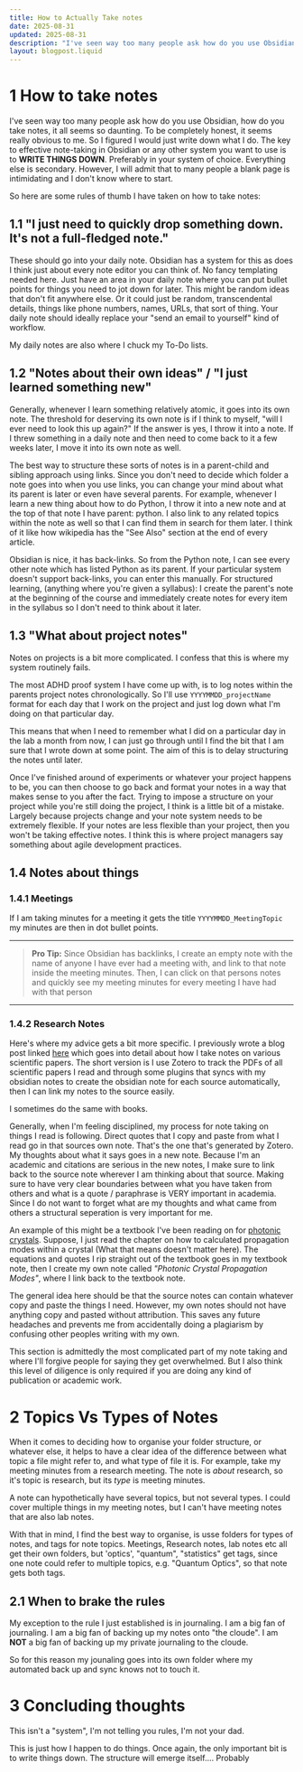 ```yaml
---
title: How to Actually Take notes
date: 2025-08-31
updated: 2025-08-31
description: "I've seen way too many people ask how do you use Obsidian, how do you take notes, it all seems so daunting. To be completely honest, it seems really obvious to me. So I figured I would just write down what I do."
layout: blogpost.liquid
---
```


# 1 How to take notes

I've seen way too many people ask how do you use Obsidian, how do you take notes, it all seems so daunting. To be completely honest, it seems really obvious to me. So I figured I would just write down what I do. The key to effective note-taking in Obsidian or any other system you want to use is to **WRITE THINGS DOWN**. Preferably in your system of choice. Everything else is secondary. However, I will admit that to many people a blank page is intimidating and I don't know where to start. 

So here are some rules of thumb I have taken on how to take notes:

## 1.1 "I just need to quickly drop something down. It's not a full-fledged note."

These should go into your daily note. Obsidian has a system for this as does I think just about every note editor you can think of.  No fancy templating needed here. Just have an area in your daily note where you can put bullet points for things you need to jot down for later. This might be random ideas that don't fit anywhere else. Or it could just be random, transcendental details, things like phone numbers, names, URLs, that sort of thing. Your daily note should ideally replace your "send an email to yourself" kind of workflow.

My daily notes are also where I chuck my To-Do lists. 


## 1.2 "Notes about their own ideas" / "I just learned something new"

Generally, whenever I learn something relatively atomic, it goes into its own note. The threshold for deserving its own note is if I think to myself, "will I ever need to look this up again?" If the answer is yes, I throw it into a note. If I threw something in a daily note and then need to come back to it a few weeks later, I move it into its own note as well. 

The best way to structure these sorts of notes is in a parent-child and sibling approach using links. Since you don't need to decide which folder a note goes into when you use links, you can change your mind about what its parent is later or even have several parents.  For example, whenever I learn a new thing about how to do Python, I throw it into a new note and at the top of that note I have parent: python.  I also link to any related topics within the note as well so that I can find them in search for them later. I think of it like how wikipedia has the "See Also" section at the end of every article. 

Obsidian is nice, it has back-links. So from the Python note, I can see every other note which has listed Python as its parent. If your particular system doesn't support back-links, you can enter this manually. For structured learning, (anything where you're given a syllabus): I create the parent's note at the beginning of the course and immediately create notes for every item in the syllabus so I don't need to think about it later.

## 1.3 "What about project notes"

Notes on projects is a bit more complicated. I confess that this is where my system routinely fails. 

The most ADHD proof system I have come up with, is to log notes within the parents project notes chronologically. So I'll use  `YYYYMMDD_projectName` format for each day that I work on the project and just log down what I'm doing on that particular day.

This means that when I need to remember what I did on a particular day in the lab a month from now, I can just go through until I find the bit that I am sure that I wrote down at some point. The aim of this is to delay structuring the notes until later. 

Once I've finished around of experiments or whatever your project happens to be, you can then choose to go back and format your notes in a way that makes sense to you after the fact. Trying to impose a structure on your project while you're still doing the project, I think is a little bit of a mistake. Largely because projects change and your note system needs to be extremely flexible. If your notes are less flexible than your project, then you won't be taking effective notes. I think this is where project managers say something about agile development practices.

## 1.4 Notes about things

### 1.4.1 Meetings

If I am taking minutes for a meeting it gets the title `YYYYMMDD_MeetingTopic` my minutes are then in dot bullet points. 

---
> **Pro Tip:**
> Since Obsidian has backlinks, I create an empty note with the name of anyone I have ever had a meeting with, and link to that note inside the meeting minutes. Then, I can click on that persons notes and quickly see my meeting minutes for every meeting I have had with that person
---

### 1.4.2 Research Notes
Here's where my advice gets a bit more specific. I previously wrote a blog post linked [here](https://caffeineandlasers.com/blogs/How_I_do_my_Research(As_a_PhD_Student).html) which goes into detail about how I take notes on various scientific papers.  The short version is I use Zotero to track the PDFs of all scientific papers I read and through some plugins that syncs with my obsidian notes to create the obsidian note for each source automatically, then I can link my notes to the source easily. 

I sometimes do the same with books.

Generally, when I'm feeling disciplined, my process for note taking on things I read is following. Direct quotes that I copy and paste from what I read go in that sources own note. That's the one that's generated by Zotero. My thoughts about what it says goes in a new note. Because I'm an academic and citations are serious in the new notes, I make sure to link back to the source note wherever I am thinking about that source. Making sure to have very clear boundaries between what you have taken from others and what is a quote / paraphrase is VERY important in academia. Since I do not want to forget what are my thoughts and what came from others a structural seperation is very important for me. 

An example of this might be a textbook I've been reading on for [photonic crystals](https://en.wikipedia.org/wiki/Photonic_crystal). Suppose, I just read the chapter on how to calculated propagation modes within a crystal (What that means doesn't matter here). The equations and quotes I rip straight out of the textbook goes in my textbook note, then I create my own note called *"Photonic Crystal Propagation Modes"*, where I link back to the textbook note.

The general idea here should be that the source notes can contain whatever copy and paste the things I need. However, my own notes should not have anything copy and pasted without attribution. This saves any future headaches and prevents me from accidentally doing a plagiarism by confusing other peoples writing with my own.

This section is admittedly the most complicated part of my note taking and where I'll forgive people for saying they get overwhelmed. But I also think this level of diligence is only required if you are doing any kind of publication or academic work.

# 2 Topics Vs Types of Notes

When it comes to deciding how to organise your folder structure, or whatever else, it helps to have a clear idea of the difference between what topic a file might refer to, and what type of file it is. For example, take my meeting minutes from a research meeting. The note is *about* research, so it's topic is research, but its *type* is meeting minutes. 

A note can hypothetically have several topics, but not several types. I could cover multiple things in my meeting notes, but I can't have meeting notes that are also lab notes. 

With that in mind, I find the best  way to organise, is usse folders for types of notes, and tags for note topics. Meetings, Research notes, lab notes etc all get their own folders, but 'optics', "quantum", "statistics" get tags, since one note could refer to multiple topics, e.g. "Quantum Optics", so that note gets both tags. 

## 2.1 When to brake the rules

My exception to the rule I just established is in journaling. I am a big fan of journaling. I am a big fan of backing up my notes onto "the cloude". I am **NOT** a big fan of backing up my private journaling to the cloude. 

So for this reason my jounaling goes into its own folder where my automated back up and sync knows not to touch it. 

# 3 Concluding thoughts

This isn't a "system", I'm not telling you rules, I'm not your dad. 

This is just how I happen to do things. Once again, the only important bit is to write things down. The structure will emerge itself.... Probably 




